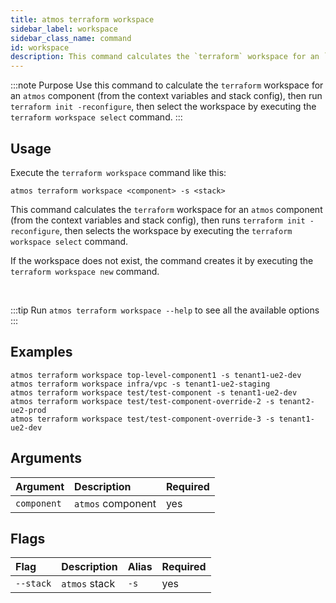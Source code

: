 ```yaml
---
title: atmos terraform workspace
sidebar_label: workspace
sidebar_class_name: command
id: workspace
description: This command calculates the `terraform` workspace for an `atmos` component (from the context variables and stack config), then runs `terraform init -reconfigure`, then selects the workspace by executing the `terraform workspace select` command.
---
```


:::note Purpose
Use this command to calculate the `terraform` workspace for an `atmos` component (from the context variables and stack config), then run `terraform init -reconfigure`, then select the workspace by executing the `terraform workspace select` command.
:::

## Usage

Execute the `terraform workspace` command like this:

```shell
atmos terraform workspace <component> -s <stack>
```

This command calculates the `terraform` workspace for an `atmos` component (from the context variables and stack config), then
runs `terraform init -reconfigure`, then selects the workspace by executing the `terraform workspace select` command.

If the workspace does not exist, the command creates it by executing the `terraform workspace new` command.

<br/>

:::tip
Run `atmos terraform workspace --help` to see all the available options
:::

## Examples

```shell
atmos terraform workspace top-level-component1 -s tenant1-ue2-dev
atmos terraform workspace infra/vpc -s tenant1-ue2-staging
atmos terraform workspace test/test-component -s tenant1-ue2-dev
atmos terraform workspace test/test-component-override-2 -s tenant2-ue2-prod
atmos terraform workspace test/test-component-override-3 -s tenant1-ue2-dev
```

## Arguments

| Argument     | Description        | Required |
|:-------------|:-------------------|:---------|
| `component`  | `atmos` component  | yes      |

## Flags

| Flag        | Description   | Alias | Required |
|:------------|:--------------|:------|:---------|
| `--stack`   | `atmos` stack | `-s`  | yes      |
